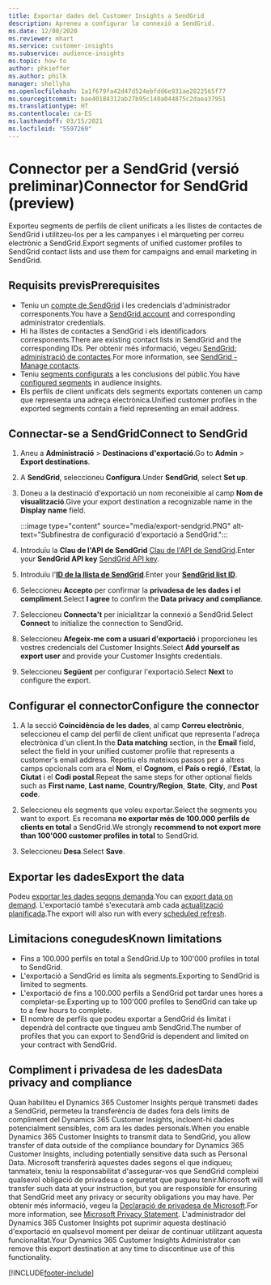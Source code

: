 ```yaml
---
title: Exportar dades del Customer Insights a SendGrid
description: Apreneu a configurar la connexió a SendGrid.
ms.date: 12/08/2020
ms.reviewer: mhart
ms.service: customer-insights
ms.subservice: audience-insights
ms.topic: how-to
author: phkieffer
ms.author: philk
manager: shellyha
ms.openlocfilehash: 1a1f679fa42d47d524ebfdd6e931ae2822565f77
ms.sourcegitcommit: bae40184312ab27b95c140a044875c2daea37951
ms.translationtype: HT
ms.contentlocale: ca-ES
ms.lasthandoff: 03/15/2021
ms.locfileid: "5597269"
---
```

# <a name="connector-for-sendgrid-preview"></a><span data-ttu-id="0c4e0-103">Connector per a SendGrid (versió preliminar)</span><span class="sxs-lookup"><span data-stu-id="0c4e0-103">Connector for SendGrid (preview)</span></span>

<span data-ttu-id="0c4e0-104">Exporteu segments de perfils de client unificats a les llistes de contactes de SendGrid i utilitzeu-los per a les campanyes i el màrqueting per correu electrònic a SendGrid.</span><span class="sxs-lookup"><span data-stu-id="0c4e0-104">Export segments of unified customer profiles to SendGrid contact lists and use them for campaigns and email marketing in SendGrid.</span></span> 

## <a name="prerequisites"></a><span data-ttu-id="0c4e0-105">Requisits previs</span><span class="sxs-lookup"><span data-stu-id="0c4e0-105">Prerequisites</span></span>

-   <span data-ttu-id="0c4e0-106">Teniu un [compte de SendGrid](https://sendgrid.com/) i les credencials d'administrador corresponents.</span><span class="sxs-lookup"><span data-stu-id="0c4e0-106">You have a [SendGrid account](https://sendgrid.com/) and corresponding administrator credentials.</span></span>
-   <span data-ttu-id="0c4e0-107">Hi ha llistes de contactes a SendGrid i els identificadors corresponents.</span><span class="sxs-lookup"><span data-stu-id="0c4e0-107">There are existing contact lists in SendGrid and the corresponding IDs.</span></span> <span data-ttu-id="0c4e0-108">Per obtenir més informació, vegeu [SendGrid: administració de contactes](https://sendgrid.com/docs/ui/managing-contacts/create-and-manage-contacts/#manage-contacts).</span><span class="sxs-lookup"><span data-stu-id="0c4e0-108">For more information, see [SendGrid - Manage contacts](https://sendgrid.com/docs/ui/managing-contacts/create-and-manage-contacts/#manage-contacts).</span></span>
-   <span data-ttu-id="0c4e0-109">Teniu [segments configurats](segments.md) a les conclusions del públic.</span><span class="sxs-lookup"><span data-stu-id="0c4e0-109">You have [configured segments](segments.md) in audience insights.</span></span>
-   <span data-ttu-id="0c4e0-110">Els perfils de client unificats dels segments exportats contenen un camp que representa una adreça electrònica.</span><span class="sxs-lookup"><span data-stu-id="0c4e0-110">Unified customer profiles in the exported segments contain a field representing an email address.</span></span>

## <a name="connect-to-sendgrid"></a><span data-ttu-id="0c4e0-111">Connectar-se a SendGrid</span><span class="sxs-lookup"><span data-stu-id="0c4e0-111">Connect to SendGrid</span></span>

1. <span data-ttu-id="0c4e0-112">Aneu a **Administració** > **Destinacions d'exportació**.</span><span class="sxs-lookup"><span data-stu-id="0c4e0-112">Go to **Admin** > **Export destinations**.</span></span>

1. <span data-ttu-id="0c4e0-113">A **SendGrid**, seleccioneu **Configura**.</span><span class="sxs-lookup"><span data-stu-id="0c4e0-113">Under **SendGrid**, select **Set up**.</span></span>

1. <span data-ttu-id="0c4e0-114">Doneu a la destinació d'exportació un nom reconeixible al camp **Nom de visualització**.</span><span class="sxs-lookup"><span data-stu-id="0c4e0-114">Give your export destination a recognizable name in the **Display name** field.</span></span>

   :::image type="content" source="media/export-sendgrid.PNG" alt-text="Subfinestra de configuració d'exportació a SendGrid.":::

1. <span data-ttu-id="0c4e0-116">Introduïu la **Clau de l'API de SendGrid** [Clau de l'API de SendGrid](https://sendgrid.com/docs/ui/account-and-settings/api-keys/).</span><span class="sxs-lookup"><span data-stu-id="0c4e0-116">Enter your **SendGrid API key** [SendGrid API key](https://sendgrid.com/docs/ui/account-and-settings/api-keys/).</span></span>

1. <span data-ttu-id="0c4e0-117">Introduïu l'**[ID de la llista de SendGrid](https://sendgrid.com/docs/ui/managing-contacts/create-and-manage-contacts/#manage-contacts)**.</span><span class="sxs-lookup"><span data-stu-id="0c4e0-117">Enter your **[SendGrid list ID](https://sendgrid.com/docs/ui/managing-contacts/create-and-manage-contacts/#manage-contacts)**.</span></span>

1. <span data-ttu-id="0c4e0-118">Seleccioneu **Accepto** per confirmar la **privadesa de les dades i el compliment**.</span><span class="sxs-lookup"><span data-stu-id="0c4e0-118">Select **I agree** to confirm the **Data privacy and compliance**.</span></span>

1. <span data-ttu-id="0c4e0-119">Seleccioneu **Connecta't** per inicialitzar la connexió a SendGrid.</span><span class="sxs-lookup"><span data-stu-id="0c4e0-119">Select **Connect** to initialize the connection to SendGrid.</span></span>

1. <span data-ttu-id="0c4e0-120">Seleccioneu **Afegeix-me com a usuari d'exportació** i proporcioneu les vostres credencials del Customer Insights.</span><span class="sxs-lookup"><span data-stu-id="0c4e0-120">Select **Add yourself as export user** and provide your Customer Insights credentials.</span></span>

1. <span data-ttu-id="0c4e0-121">Seleccioneu **Següent** per configurar l'exportació.</span><span class="sxs-lookup"><span data-stu-id="0c4e0-121">Select **Next** to configure the export.</span></span>

## <a name="configure-the-connector"></a><span data-ttu-id="0c4e0-122">Configurar el connector</span><span class="sxs-lookup"><span data-stu-id="0c4e0-122">Configure the connector</span></span>

1. <span data-ttu-id="0c4e0-123">A la secció **Coincidència de les dades**, al camp **Correu electrònic**, seleccioneu el camp del perfil de client unificat que representa l'adreça electrònica d'un client.</span><span class="sxs-lookup"><span data-stu-id="0c4e0-123">In the **Data matching** section, in the **Email** field, select the field in your unified customer profile that represents a customer's email address.</span></span> <span data-ttu-id="0c4e0-124">Repetiu els mateixos passos per a altres camps opcionals com ara el **Nom**, el **Cognom**, el **País o regió**, l'**Estat**, la **Ciutat** i el **Codi postal**.</span><span class="sxs-lookup"><span data-stu-id="0c4e0-124">Repeat the same steps for other optional fields such as **First name**, **Last name**, **Country/Region**, **State**, **City**, and **Post code**.</span></span>

1. <span data-ttu-id="0c4e0-125">Seleccioneu els segments que voleu exportar.</span><span class="sxs-lookup"><span data-stu-id="0c4e0-125">Select the segments you want to export.</span></span> <span data-ttu-id="0c4e0-126">Es recomana **no exportar més de 100.000 perfils de clients en total** a SendGrid.</span><span class="sxs-lookup"><span data-stu-id="0c4e0-126">We strongly **recommend to not export more than 100'000 customer profiles in total** to SendGrid.</span></span> 

1. <span data-ttu-id="0c4e0-127">Seleccioneu **Desa**.</span><span class="sxs-lookup"><span data-stu-id="0c4e0-127">Select **Save**.</span></span>

## <a name="export-the-data"></a><span data-ttu-id="0c4e0-128">Exportar les dades</span><span class="sxs-lookup"><span data-stu-id="0c4e0-128">Export the data</span></span>

<span data-ttu-id="0c4e0-129">Podeu [exportar les dades segons demanda](export-destinations.md).</span><span class="sxs-lookup"><span data-stu-id="0c4e0-129">You can [export data on demand](export-destinations.md).</span></span> <span data-ttu-id="0c4e0-130">L'exportació també s'executarà amb cada [actualització planificada](system.md#schedule-tab).</span><span class="sxs-lookup"><span data-stu-id="0c4e0-130">The export will also run with every [scheduled refresh](system.md#schedule-tab).</span></span>

## <a name="known-limitations"></a><span data-ttu-id="0c4e0-131">Limitacions conegudes</span><span class="sxs-lookup"><span data-stu-id="0c4e0-131">Known limitations</span></span>

- <span data-ttu-id="0c4e0-132">Fins a 100.000 perfils en total a SendGrid.</span><span class="sxs-lookup"><span data-stu-id="0c4e0-132">Up to 100'000 profiles in total to SendGrid.</span></span>
- <span data-ttu-id="0c4e0-133">L'exportació a SendGrid es limita als segments.</span><span class="sxs-lookup"><span data-stu-id="0c4e0-133">Exporting to SendGrid is limited to segments.</span></span>
- <span data-ttu-id="0c4e0-134">L'exportació de fins a 100.000 perfils a SendGrid pot tardar unes hores a completar-se.</span><span class="sxs-lookup"><span data-stu-id="0c4e0-134">Exporting up to 100'000 profiles to SendGrid can take up to a few hours to complete.</span></span> 
- <span data-ttu-id="0c4e0-135">El nombre de perfils que podeu exportar a SendGrid és limitat i dependrà del contracte que tingueu amb SendGrid.</span><span class="sxs-lookup"><span data-stu-id="0c4e0-135">The number of profiles that you can export to SendGrid is dependent and limited on your contract with SendGrid.</span></span>

## <a name="data-privacy-and-compliance"></a><span data-ttu-id="0c4e0-136">Compliment i privadesa de les dades</span><span class="sxs-lookup"><span data-stu-id="0c4e0-136">Data privacy and compliance</span></span>

<span data-ttu-id="0c4e0-137">Quan habiliteu el Dynamics 365 Customer Insights perquè transmeti dades a SendGrid, permeteu la transferència de dades fora dels límits de compliment del Dynamics 365 Customer Insights, incloent-hi dades potencialment sensibles, com ara les dades personals.</span><span class="sxs-lookup"><span data-stu-id="0c4e0-137">When you enable Dynamics 365 Customer Insights to transmit data to SendGrid, you allow transfer of data outside of the compliance boundary for Dynamics 365 Customer Insights, including potentially sensitive data such as Personal Data.</span></span> <span data-ttu-id="0c4e0-138">Microsoft transferirà aquestes dades segons el que indiqueu; tanmateix, teniu la responsabilitat d'assegurar-vos que SendGrid compleixi qualsevol obligació de privadesa o seguretat que pugueu tenir.</span><span class="sxs-lookup"><span data-stu-id="0c4e0-138">Microsoft will transfer such data at your instruction, but you are responsible for ensuring that SendGrid meet any privacy or security obligations you may have.</span></span> <span data-ttu-id="0c4e0-139">Per obtenir més informació, vegeu la [Declaració de privadesa de Microsoft](https://go.microsoft.com/fwlink/?linkid=396732).</span><span class="sxs-lookup"><span data-stu-id="0c4e0-139">For more information, see [Microsoft Privacy Statement](https://go.microsoft.com/fwlink/?linkid=396732).</span></span>
<span data-ttu-id="0c4e0-140">L'administrador del Dynamics 365 Customer Insights pot suprimir aquesta destinació d'exportació en qualsevol moment per deixar de continuar utilitzant aquesta funcionalitat.</span><span class="sxs-lookup"><span data-stu-id="0c4e0-140">Your Dynamics 365 Customer Insights Administrator can remove this export destination at any time to discontinue use of this functionality.</span></span>


[!INCLUDE[footer-include](../includes/footer-banner.md)]